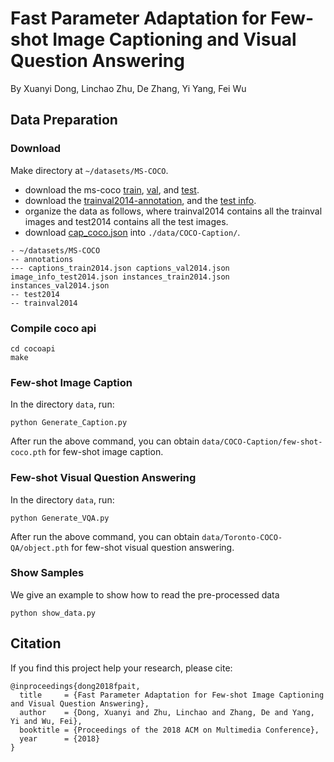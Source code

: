 # Fast Parameter Adaptation for Few-shot Image Captioning and Visual Question Answering

By Xuanyi Dong, Linchao Zhu, De Zhang, Yi Yang, Fei Wu

## Data Preparation

### Download
Make directory at `~/datasets/MS-COCO`.
- download the ms-coco [train](http://images.cocodataset.org/zips/train2014.zip), [val](http://images.cocodataset.org/zips/val2014.zip), and [test](http://images.cocodataset.org/zips/test2014.zip).
- download the [trainval2014-annotation](http://images.cocodataset.org/annotations/annotations_trainval2014.zip), and the [test info](http://images.cocodataset.org/annotations/image_info_test2014.zip).
- organize the data as follows, where trainval2014 contains all the trainval images and test2014 contains all the test images.
- download [cap_coco.json](https://drive.google.com/open?id=1Po2yaZEMplI2_oSZRhMv6uCc1v4Tp0OS) into `./data/COCO-Caption/`.
```
- ~/datasets/MS-COCO
-- annotations
--- captions_train2014.json captions_val2014.json image_info_test2014.json instances_train2014.json instances_val2014.json
-- test2014
-- trainval2014
```


### Compile coco api
```
cd cocoapi
make
```


### Few-shot Image Caption
In the directory `data`, run:
```
python Generate_Caption.py
```
After run the above command, you can obtain `data/COCO-Caption/few-shot-coco.pth` for few-shot image caption.


### Few-shot Visual Question Answering
In the directory `data`, run:
```
python Generate_VQA.py
```
After run the above command, you can obtain `data/Toronto-COCO-QA/object.pth` for few-shot visual question answering.

### Show Samples
We give an example to show how to read the pre-processed data
```
python show_data.py
```


## Citation
If you find this project help your research, please cite:
```
@inproceedings{dong2018fpait,
  title     = {Fast Parameter Adaptation for Few-shot Image Captioning and Visual Question Answering},
  author    = {Dong, Xuanyi and Zhu, Linchao and Zhang, De and Yang, Yi and Wu, Fei},
  booktitle = {Proceedings of the 2018 ACM on Multimedia Conference},
  year      = {2018}
}
```
